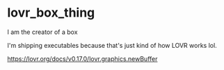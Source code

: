 # lovr_box_thing
 I am the creator of a box

I'm shipping executables because that's just kind of how LOVR works lol.

https://lovr.org/docs/v0.17.0/lovr.graphics.newBuffer